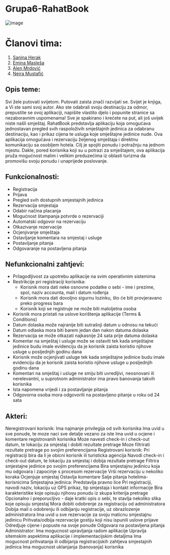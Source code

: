 # Grupa6-RahatBook

![image](https://user-images.githubusercontent.com/80125386/111361705-44a3de00-868e-11eb-80aa-d470279da3b6.png)

# Članovi tima:
1. [Sanina Herak](https://github.com/sherak1)
2. [Emina Masleša](https://github.com/emaslesa1)
3. [Alen Mrdović](https://github.com/amrdovic1)
4. [Nejra Mustafić](https://github.com/nmustafic1)

## Opis teme:
Svi žele putovati svijetom. Putovati zaista znači razvijati se. Svijet je knjiga, a Vi ste sami svoj autor. Ako ste odabrali svoju destinaciju za odmor, prepustite se ovoj aplikaciji, napišite vlastito djelo i popunite stranice sa nezaboravnim uspomenama! Sve je spakirano i krećete na put, ali još uvijek niste našli smještaj. 
RahatBook predstavlja aplikaciju koja omogućava jednostavan pregled svih raspoloživih smještajnih jedinica za odabranu destinaciju, kao i prikaz cijena te usluga koje smještajne jedinice nude. Ova aplikacija omogućava i rezervaciju željenog smještaja i direktnu komunikaciju sa osobljem hotela. Cilj je spojiti ponudu i potražnju na jednom mjestu. Dakle, pored korisnika koji su u potrazi za smještajem, ova aplikacija pruža mogućnost malim i velikim preduzećima iz oblasti turizma da promovišu svoju ponudu i unaprijede poslovanje.

## Funkcionalnosti:
* Registracija 
* Prijava
* Pregled svih dostupnih smjestajnih jedinica
* Rezervacija smjestaja
* Odabir načina placanja
* Mogućnost štampanja potvrde o rezervaciji
* Automatski odgovor na rezervaciju
* Otkazivanje rezervacije
* Ocjenjivanje smještaja
* Ostavljanje komentara na smjestaj i usluge
* Postavljanje pitanja
* Odgovaranje na postavljena pitanja

## Nefunkcionalni zahtjevi:
* Prilagodljivost za upotrebu aplikacije na svim operativnim sistemima
* Restrikcije pri registraciji korisnika:
  * Korisnik mora dati neke osnovne podatke o sebi - ime i prezime, spol, naziv accounta, mail i datum rođenja
  * Korisnik mora dati dovoljno sigurnu lozinku, što će biti provjeravano preko progress bara
  * Korisnik koji se registruje ne može biti maloljetna osoba
* Korisnik mora pristati na uslove korištenja aplikacije (Terms & Conditions)
* Datum dolaska može najranije biti sutrašnji datum u odnosu na tekući
* Datum odlaska mora biti barem jedan dan nakon datuma dolaska
* Rezervacija se može otkazati najkasnije 24 sata prije datuma dolaska
* Komentar na smještaj i usluge može se ostaviti tek kada smještajne jedinice budu imale evidenciju da je korisnik zaista koristio njihove usluge u posljednjih godinu dana
* Korisnik može ocjenjivati usluge tek kada smještajne jedinice budu imale evidenciju da je korisnik zaista koristio njihove usluge u posljednjih godinu dana
* Komentari na smještaj i usluge ne smiju biti uvredljivi, neosnovani ili nerelevantni, u suprotnom administrator ima pravo banovanja takvih korisnika
* Ista napomena vrijedi i za postavljanje pitanja
* Odgovorna osoba mora odgovoriti na postavljeno pitanje u roku od 24 sata 

## Akteri:
Neregistrovani korisnik:
Ima najmanje privilegija od svih korisnika
Ima uvid u sve ponude, te moze naci sve detalje vezano za iste
Ima uvid u ocjene i komentare registrovanih korisnika
Moze navesti check-in i check-out datum, te lokaciju za smjestaj i dobiti rezultate pretrage
Moze filtrirati rezultate pretrage po svojim preferencijama
Registrovani korisnik:
Pri registraciji bira da li je obicni korisnik ili turisticka agencija
Navodi check-in i check-out datum, te lokaciju za smjestaj i dobija rezultate pretrage
Filtrira smjestajne jedinice po svojim preferencijama
Bira smjestajnu jedinicu koja mu odgovara i zapocinje s procesom rezervacije
Vrši rezervaciju u nekoliko koraka
Ocjenjuje smjestaj
Ostavlja komentare
Salje pitanja hotelima-korisnicima
Smjestajna jedinica:
Predstavlja pravno lice
Pri registraciji, navodi naziv, lokaciju uz GPS prikaz, tip smjestaja i kontakt informacije
Bira karakteristike koje opisuju njihovu ponudu iz skupa kriterija pretrage
Opcionalno i preporucljivo - daje kratki opis o sebi, te stavlja nekoliko slika koje opisuju smjestaj
Mora dobiti odobrenje za registraciju od administratora
Dobija mail o odobrenju ili odbijanju registracije, uz obrazlozenje administratora
Ima uvid u sve rezervacije za svoju maticnu smjestajnu jedinicu
Prihvata/odbija rezervacije gostiju koji nisu ispunili uslove prijave
Odredjuje cijene i popuste na svoje ponude
Odgovara na postavljena pitanja
Administrator:
Ima mogucnost upravljanja radom aplikacije
Upravlja sitemskim aspektima aplikacije i implementacijskim detaljima
Ima mogucnost prihvatanja ili odbijanja registracijskih zahtjeva smjestajnih jedinica
Ima mogucnost uklanjanja (banovanja) korisnika
